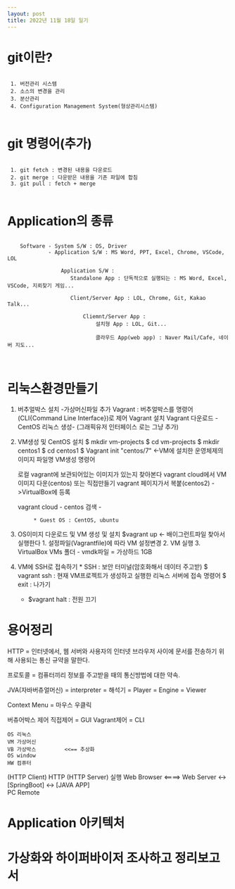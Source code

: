 ```yaml
---
layout: post
title: 2022년 11월 18일 일기
---
```


# git이란?

<pre>
<code>
 1. 버전관리 시스템
 2. 소스의 변경을 관리
 3. 분산관리
 4. Configuration Management System(형상관리시스템)
</code>
</pre>

# git 명령어(추가)

<pre>
<code>
 1. git fetch : 변경된 내용을 다운로드
 2. git merge : 다운받은 내용을 기존 파일에 합침
 3. git pull : fetch + merge
</code>
</pre>
 

 # Application의 종류

 <pre>
<code>
    Software - System S/W : OS, Driver
             - Application S/W : MS Word, PPT, Excel, Chrome, VSCode, LOL

                 Application S/W : 
                    Standalone App : 단독적으로 실행되는 : MS Word, Excel, VSCode, 지뢰찾기 게임...

                    Client/Server App : LOL, Chrome, Git, Kakao Talk...

                        Cliemnt/Server App : 
                            설치형 App : LOL, Git...

                            클라우드 App(web app) : Naver Mail/Cafe, 네이버 지도...

</code>
</pre>



# **리눅스환경만들기**

1. 버추얼박스 설치
    -가상머신파일 추가
        Vagrant : 
            버추얼박스를 명령어(CLI{Command Line Interface})로 제어
            Vagrant 설치
                Vagrant 다운로드 - CentOS 리눅스 생성- 
            (그래픽유저 인터페이스 로는 그냥 추가)

2. VM생성 및 CentOS 설치
    $ mkdir vm-projects
    $ cd vm-projects
    $ mkdir centos1
    $ cd centos1
    $ Vagrant init "centos/7" <-VM에  설치한 운영체제의 이미지 파일명
        VM생성 명령어

    로컬 vagrant에 보관되어있는 이미지가 있는지 찾아본다
    vagrant cloud에서 VM이미지 다운(centos) 또는 직접만들기 vagrant 페이지가서 복붙(centos2) ->VirtualBox에 등록

    vagrant cloud - centos 검색 - 

            * Guest OS : CentOS, ubuntu

    
    
3. OS이미지 다운로드 및 VM 생성 및 설치
    $vagrant up <- 배이그런트파일 찾아서 실행한다
        1. 설정파일(Vagrantfile)에 따라 VM 설정변경
        2. VM 실행
        3. VirtualBox VMs 폴더 - vmdk파일 = 가상하드 1GB

4. VM에 SSH로 접속하기  * SSH : 보안 터미널(암호화해서 데이터 주고받)
    $ vagrant ssh : 현재 VM프로젝트가 생성하고 실행한 리눅스 서버에 접속 명령어
    $ exit : 나가기

    * $vagrant halt : 전원 끄기


# 용어정리 

HTTP = 인터넷에서, 웹 서버와 사용자의 인터넷 브라우저 사이에 문서를 전송하기 위해 사용되는 통신 규약을 말한다.

프로토콜 = 컴퓨터끼리 정보를 주고받을 때의 통신방법에 대한 약속.

JVA(자바버츄얼머신) = interpreter = 해석기 = Player = Engine = Viewer

Context Menu = 마우스 우클릭





버츄어박스 제어
    직접제어 = GUI
    Vagrant제어 = CLI
    
    OS 리눅스
    VM 가상머신
    VB 가상박스         <<== 추상화
    OS window
    HW 컴퓨터

(HTTP Client)  HTTP  (HTTP Server)                실행
 Web Browser  <====>   Web Server <-> [SpringBoot] <-> [JAVA APP]            
    PC                   Remote



# Application 아키텍처
# 가상화와 하이퍼바이저 조사하고 정리보고서
